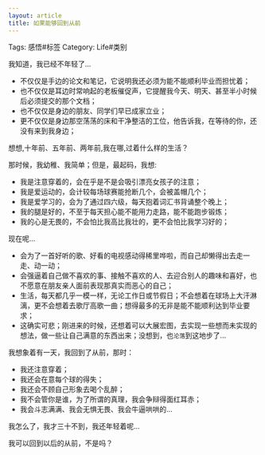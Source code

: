 ```yaml
---
layout: article
title: 如果能够回到从前
---
```

Tags: 感悟#标签
Category: Life#类别

我知道，我已经不年轻了...
* 不仅仅是手边的论文和笔记，它说明我还必须为能不能顺利毕业而担忧着；
* 也不仅仅是耳边时常响起的老板催促声，它提醒我今天、明天、甚至半小时候后必须提交的那个文档；
* 也不仅仅是身边的朋友、同学们早已成家立业；
* 更不仅仅是身边那空荡荡的床和干净整洁的工位，他告诉我，在等待的你，还没有来到我身边；


想想,十年前、五年前、两年前,我在哪,过着什么样的生活？

那时候，我幼稚、我简单；但是，最起码，我想:
* 我是注意穿着的，会在乎是不是会吸引漂亮女孩子的注意；
* 我是爱运动的，会计较每场球赛能抢断几个，会被盖帽几个；
* 我是爱学习的，会为了通过四六级，每天抱着词汇书背诵整个晚上；
* 我的腿是好的，不至于每天担心能不能用力走路，能不能跑步锻炼；
* 我的心是无畏的，不会怕比我高比我壮的，更不会怕比我学习好的；
<!--more-->


现在呢...
* 会为了一首好听的歌、好看的电视感动得稀里哗啦，而自己却懒得出去走一走、动一动；
* 会强逼着自己做不喜欢的事、接触不喜欢的人、去迎合别人的趣味和喜好，也不愿意在朋友亲人面前表现那真实而恶心的自己；
* 生活，每天都几乎一模一样，无论工作日或节假日；不会想着在球场上大汗淋漓，更不会想着去歌厅高歌一曲；想得最多的无非是能不能顺利达到毕业要求；
* 这确实可悲；刚进来的时候，还想着可以大展宏图，去实现一些想而未实现的想法，做一些让自己满意的东西出来；没想到，也`沦落`到这地步了...


我想象着有一天，我回到了从前，那时：
* 我还注意穿着；
* 我还会在意每个球的得失；
* 我还会不顾自己形象去喝个乱醉；
* 我不会管你是谁，为了所谓的真理，我会争辩得面红耳赤；
* 我会斗志满满、我会无惧无畏、我会牛逼哄哄的...


我怎么了，我才三十不到，我还年轻着呢...

我可以回到以后的从前，不是吗？
